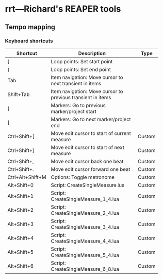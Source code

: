 # rrt&mdash;Richard's REAPER tools

## Tempo mapping

### Keyboard shortcuts

| Shortcut         | Description                                  | Type   |
| ---              | ---                                          | ---    |
| {                | Loop points: Set start point                 |        |
| }                | Loop points: Set end point                   |        |
| Tab              | Item navigation: Move cursor to next transient in items     |   |
| Shift+Tab        | Item navigation: Move cursor to previous transient in items |   |
| [                | Markers: Go to previous marker/project start |        |
| ]                | Markers: Go to next marker/project end       |        |
| Ctrl+Shift+[     | Move edit cursor to start of current measure | Custom |
| Ctrl+Shift+]     | Move edit cursor to start of next measure    | Custom |
| Ctrl+Shift+,     | Move edit cursor back one beat               | Custom |
| Ctrl+Shift+.     | Move edit cursor forward one beat            | Custom |
| Ctrl+Alt+Shift+M | Options: Toggle metronome                    | Custom |
| Alt+Shift+0      | Script: CreateSingleMeasure.lua              | Custom |
| Alt+Shift+1      | Script: CreateSingleMeasure_1_4.lua          | Custom |
| Alt+Shift+2      | Script: CreateSingleMeasure_2_4.lua          | Custom |
| Alt+Shift+3      | Script: CreateSingleMeasure_3_4.lua          | Custom |
| Alt+Shift+4      | Script: CreateSingleMeasure_4_4.lua          | Custom |
| Alt+Shift+5      | Script: CreateSingleMeasure_5_4.lua          | Custom |
| Alt+Shift+6      | Script: CreateSingleMeasure_6_8.lua          | Custom |
